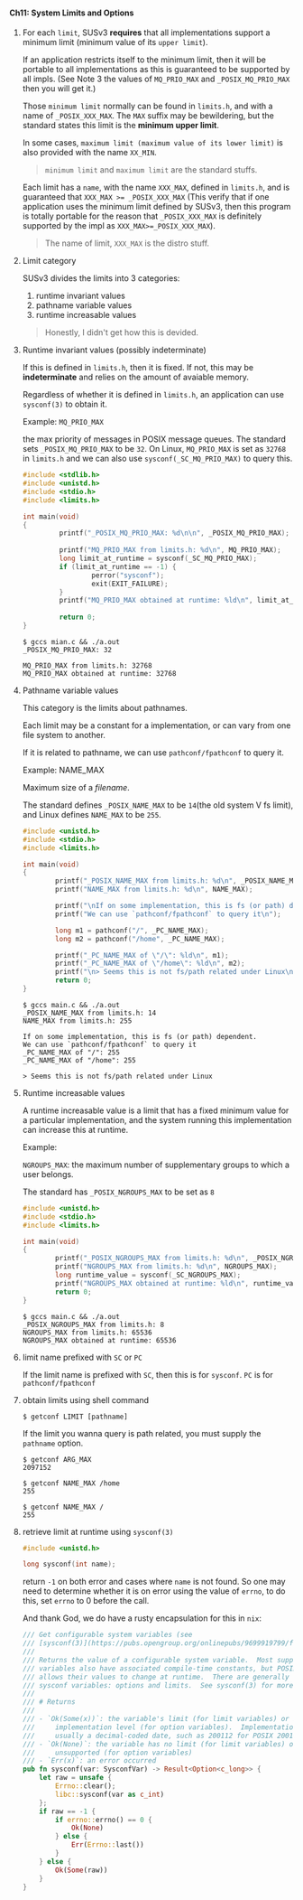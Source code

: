 #### Ch11: System Limits and Options

1. For each `limit`, SUSv3 **requires** that all implementations support a 
   minimum limit (minimum value of its `upper limit`). 

   If an application restricts itself to the minimum limit, then it will be 
   portable to all implementations as this is guaranteed to be supported by all
   impls. (See Note 3 the values of `MQ_PRIO_MAX` and `_POSIX_MQ_PRIO_MAX` then
   you will get it.)

   Those `minimum limit` normally can be found in `limits.h`, and with a name
   of `_POSIX_XXX_MAX`. The `MAX` suffix may be bewildering, but the standard
   states this limit is the **minimum upper limit**.

   In some cases, `maximum limit (maximum value of its lower limit)` is also
   provided with the name `XX_MIN`.

   > `minimum limit` and `maximum limit` are the standard stuffs.

   Each limit has a `name`, with the name `XXX_MAX`, defined in `limits.h`,
   and is guaranteed that `XXX_MAX >= _POSIX_XXX_MAX` (This verify that if one
   application uses the minimum limit defined by SUSv3, then this program
   is totally portable for the reason that `_POSIX_XXX_MAX` is definitely 
   supported by the impl as `XXX_MAX>=_POSIX_XXX_MAX`).

   > The name of limit, `XXX_MAX` is the distro stuff.

2. Limit category

   SUSv3 divides the limits into 3 categories:

   1. runtime invariant values
   2. pathname variable values
   3. runtime increasable values

   > Honestly, I didn't get how this is devided.

3. Runtime invariant values (possibly indeterminate)

   If this is defined in `limits.h`, then it is fixed. If not, this may be 
   **indeterminate** and relies on the amount of avaiable memory.

   Regardless of whether it is defined in `limits.h`, an application can use 
   `sysconf(3)` to obtain it.

   Example: `MQ_PRIO_MAX`

   the max priority of messages in POSIX message queues. The standard sets 
   `_POSIX_MQ_PRIO_MAX` to be `32`. On Linux, `MQ_PRIO_MAX` is set as `32768`
   in `limits.h` and we can also use `sysconf(_SC_MQ_PRIO_MAX)` to query this.
  
   ```c
   #include <stdlib.h>
   #include <unistd.h>
   #include <stdio.h>
   #include <limits.h>
   
   int main(void)
   {
            printf("_POSIX_MQ_PRIO_MAX: %d\n\n", _POSIX_MQ_PRIO_MAX);
            
            printf("MQ_PRIO_MAX from limits.h: %d\n", MQ_PRIO_MAX);
            long limit_at_runtime = sysconf(_SC_MQ_PRIO_MAX);
            if (limit_at_runtime == -1) {
                    perror("sysconf");
                    exit(EXIT_FAILURE);
            }
            printf("MQ_PRIO_MAX obtained at runtime: %ld\n", limit_at_runtime);
    
            return 0;
   }
   ```
   
   ```shell
   $ gccs mian.c && ./a.out
   _POSIX_MQ_PRIO_MAX: 32

   MQ_PRIO_MAX from limits.h: 32768
   MQ_PRIO_MAX obtained at runtime: 32768
   ```
   
4. Pathname variable values

   This category is the limits about pathnames.

   Each limit may be a constant for a implementation, or can vary from one file
   system to another.

   If it is related to pathname, we can use `pathconf/fpathconf` to query it.

   Example: NAME_MAX

   Maximum size of a *filename*.

   The standard defines `_POSIX_NAME_MAX` to be `14`(the old system V fs limit),
   and Linux defines `NAME_MAX` to be `255`.

   ```c
   #include <unistd.h>
   #include <stdio.h>
   #include <limits.h>
   
   int main(void)
   {
           printf("_POSIX_NAME_MAX from limits.h: %d\n", _POSIX_NAME_MAX);
           printf("NAME_MAX from limits.h: %d\n", NAME_MAX);
   
           printf("\nIf on some implementation, this is fs (or path) dependent.\n");
           printf("We can use `pathconf/fpathconf` to query it\n");
   
           long m1 = pathconf("/", _PC_NAME_MAX);
           long m2 = pathconf("/home", _PC_NAME_MAX);
   
           printf("_PC_NAME_MAX of \"/\": %ld\n", m1);
           printf("_PC_NAME_MAX of \"/home\": %ld\n", m2);
           printf("\n> Seems this is not fs/path related under Linux\n");
           return 0;
   }
   ```
   ```shell
   $ gccs main.c && ./a.out
   _POSIX_NAME_MAX from limits.h: 14
   NAME_MAX from limits.h: 255
   
   If on some implementation, this is fs (or path) dependent.
   We can use `pathconf/fpathconf` to query it
   _PC_NAME_MAX of "/": 255
   _PC_NAME_MAX of "/home": 255
   
   > Seems this is not fs/path related under Linux
   ```

5. Runtime increasable values
  
   A runtime increasable value is a limit that has a fixed minimum value for a
   particular implementation, and the system running this implementation can
   increase this at runtime.

   Example: 

   `NGROUPS_MAX`: the maximum number of supplementary groups to which a user
   belongs.

   The standard has `_POSIX_NGROUPS_MAX` to be set as `8`

   ```c
   #include <unistd.h>
   #include <stdio.h>
   #include <limits.h>
   
   int main(void)
   {
           printf("_POSIX_NGROUPS_MAX from limits.h: %d\n", _POSIX_NGROUPS_MAX);
           printf("NGROUPS_MAX from limits.h: %d\n", NGROUPS_MAX);
           long runtime_value = sysconf(_SC_NGROUPS_MAX);
           printf("NGROUPS_MAX obtained at runtime: %ld\n", runtime_value);
           return 0;
   }
   ```

   ```shell
   $ gccs main.c && ./a.out
   _POSIX_NGROUPS_MAX from limits.h: 8
   NGROUPS_MAX from limits.h: 65536
   NGROUPS_MAX obtained at runtime: 65536
   ```

6. limit name prefixed with `SC` or `PC`

   If the limit name is prefixed with `SC`, then this is for `sysconf`.
   `PC` is for `pathconf/fpathconf`

7. obtain limits using shell command

   ```
   $ getconf LIMIT [pathname]
   ```

   If the limit you wanna query is path related, you must supply the `pathname`
   option.

   ```shell
   $ getconf ARG_MAX
   2097152
   
   $ getconf NAME_MAX /home
   255
   
   $ getconf NAME_MAX /
   255
   ```

8. retrieve limit at runtime using `sysconf(3)`
   
   ```c
   #include <unistd.h>

   long sysconf(int name);
   ```

   return `-1` on both error and cases where `name` is not found. So one may need
   to determine whether it is on error using the value of `errno`, to do this,
   set `errno` to 0 before the call.

   And thank God, we do have a rusty encapsulation for this in `nix`:

   ```rust
   /// Get configurable system variables (see
   /// [sysconf(3)](https://pubs.opengroup.org/onlinepubs/9699919799/functions/sysconf.html))
   ///
   /// Returns the value of a configurable system variable.  Most supported
   /// variables also have associated compile-time constants, but POSIX
   /// allows their values to change at runtime.  There are generally two types of
   /// sysconf variables: options and limits.  See sysconf(3) for more details.
   ///
   /// # Returns
   ///
   /// - `Ok(Some(x))`: the variable's limit (for limit variables) or its
   ///     implementation level (for option variables).  Implementation levels are
   ///     usually a decimal-coded date, such as 200112 for POSIX 2001.12
   /// - `Ok(None)`: the variable has no limit (for limit variables) or is
   ///     unsupported (for option variables)
   /// - `Err(x)`: an error occurred
   pub fn sysconf(var: SysconfVar) -> Result<Option<c_long>> {
       let raw = unsafe {
           Errno::clear();
           libc::sysconf(var as c_int)
       };
       if raw == -1 {
           if errno::errno() == 0 {
               Ok(None)
           } else {
               Err(Errno::last())
           }
       } else {
           Ok(Some(raw))
       }
   }
   ```
